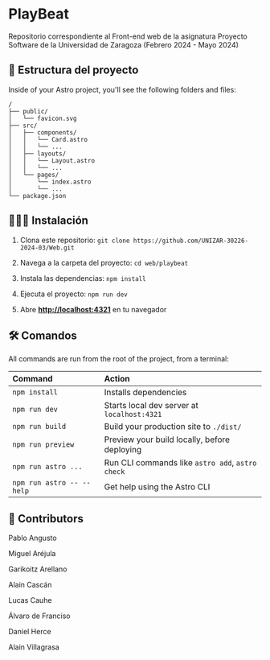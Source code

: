 # PlayBeat
Repositorio correspondiente al Front-end web de la asignatura Proyecto Software de la Universidad de Zaragoza (Febrero 2024 - Mayo 2024)

## 🚀 Estructura del proyecto

Inside of your Astro project, you'll see the following folders and files:

```text
/
├── public/
│   └── favicon.svg
├── src/
│   ├── components/
│   │   └── Card.astro
│   │   └── ...
│   ├── layouts/
│   │   └── Layout.astro
│   │   └── ...
│   └── pages/
│       └── index.astro
│       └── ...
└── package.json
```

## 👨🏼‍💻 Instalación

1. Clona este repositorio:
   `git clone https://github.com/UNIZAR-30226-2024-03/Web.git`

2. Navega a la carpeta del proyecto:
   `cd web/playbeat`

3. Instala las dependencias:
   `npm install`

4. Ejecuta el proyecto:
   `npm run dev`
5. Abre [**http://localhost:4321**](http://localhost:4321/) en tu navegador 

## 🛠️ Comandos

All commands are run from the root of the project, from a terminal:

| Command                   | Action                                           |
| :------------------------ | :----------------------------------------------- |
| `npm install`             | Installs dependencies                            |
| `npm run dev`             | Starts local dev server at `localhost:4321`      |
| `npm run build`           | Build your production site to `./dist/`          |
| `npm run preview`         | Preview your build locally, before deploying     |
| `npm run astro ...`       | Run CLI commands like `astro add`, `astro check` |
| `npm run astro -- --help` | Get help using the Astro CLI                     |

## 👥 Contributors 
Pablo Angusto 

Miguel Aréjula 

Garikoitz Arellano

Alain Cascán

Lucas Cauhe

Álvaro de Franciso

Daniel Herce

Alain Villagrasa


